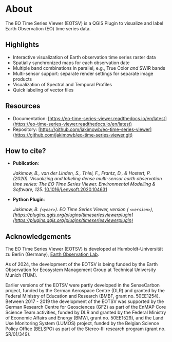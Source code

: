 # About

The EO Time Series Viewer (EOTSV) is a QGIS Plugin to visualize and label Earth Observation (EO) time series data.

## Highlights

* Interactive visualization of Earth observation time series raster data
* Spatially synchronized maps for each observation date
* Multiple band combinations in parallel, e.g., True Color _and_ SWIR bands
* Multi-sensor support: separate render settings for separate image products
* Visualization of Spectral and Temporal Profiles
* Quick labeling of vector files

## Resources

* Documentation:
  [https://eo-time-series-viewer.readthedocs.io/en/latest](https://eo-time-series-viewer.readthedocs.io/en/latest)
* Repository:
  [https://github.com/jakimowb/eo-time-series-viewer](https://github.com/jakimowb/eo-time-series-viewer.git)

## How to cite?

* **Publication**:

  _Jakimow, B., van der Linden, S., Thiel, F., Frantz, D., & Hostert, P. (2020).
  Visualizing and labeling dense multi-sensor earth observation time series: The EO Time Series Viewer.
  Environmental Modelling & Software,
  125._ [10.1016/j.envsoft.2020.104631](https://doi.org/10.1016/j.envsoft.2020.104631)

* **Python Plugin**:

  _Jakimow, B. (``<year>``). EO Time Series Viewer, version (
  ``<version>``), [https://plugins.qgis.org/plugins/timeseriesviewerplugin](https://plugins.qgis.org/plugins/timeseriesviewerplugin)_

## Acknowledgements

The EO Time Series Viewer (EOTSV) is developed at Humboldt-Universität zu Berlin (Germany),
[Earth Observation Lab](https://hu-berlin.de/eo-lab).

As of 2024, the development of the EOTSV is being funded by the Earth Observation for Ecosystem Management
Group at Technical University Munich (TUM).

Earlier versions of the EOTSV were partly developed in the SenseCarbon project,
funded by the German Aerospace Centre (DLR) and granted by the Federal Ministry of Education and Research
(BMBF, grant no. 50EE1254). Between 2017 - 2019 the development of the EOTSV was supported by the
German Research Centre for Geosciences (GFZ) as part of the EnMAP Core Science Team activities,
funded by DLR and granted by the Federal Ministry of Economic Affairs and Energy (BMWi, grant no. 50EE1529),
and the Land Use Monitoring System (LUMOS) project, funded by the Belgian Science Policy
Office (BELSPO) as part of the Stereo-III research program (grant no. SR/01/349).
